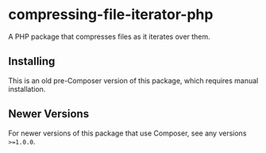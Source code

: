 # compressing-file-iterator-php

A PHP package that compresses files as it iterates over them.

## Installing

This is an old pre-Composer version of this package, which requires manual installation.

## Newer Versions

For newer versions of this package that use Composer, see any versions `>=1.0.0`.
